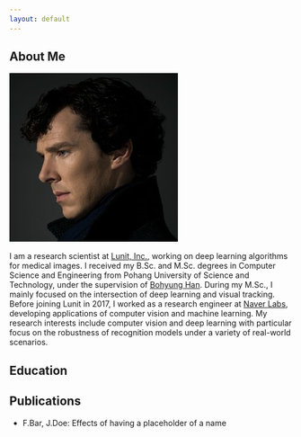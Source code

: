 ```yaml
---
layout: default
---
```


## About Me
<img class="profile-picture" src="sherlock.jpg">


I am a research scientist at [Lunit, Inc.](https://lunit.io/), working on deep learning algorithms for medical images.
I received my B.Sc. and M.Sc. degrees in Computer Science and Engineering from Pohang University of Science and Technology, under the supervision of [Bohyung Han](https://cv.snu.ac.kr/index.php/~bhhan/).
During my M.Sc., I mainly focused on the intersection of deep learning and visual tracking.
Before joining Lunit in 2017, I worked as a research engineer at [Naver Labs](https://www.naverlabs.com/en/), developing applications of computer vision and machine learning.
My research interests include computer vision and deep learning with particular focus on the robustness of recognition models under a variety of real-world scenarios.


## Education


## Publications

- F.Bar, J.Doe: Effects of having a placeholder of a name
